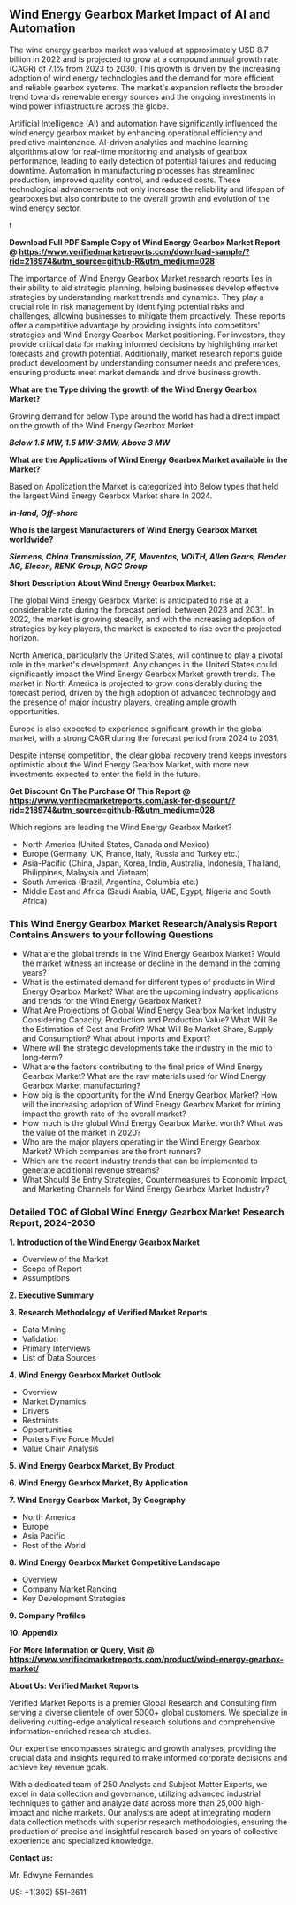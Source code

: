 <h2>Wind Energy Gearbox Market Impact of AI and Automation</h2><p>The wind energy gearbox market was valued at approximately USD 8.7 billion in 2022 and is projected to grow at a compound annual growth rate (CAGR) of 7.1% from 2023 to 2030. This growth is driven by the increasing adoption of wind energy technologies and the demand for more efficient and reliable gearbox systems. The market's expansion reflects the broader trend towards renewable energy sources and the ongoing investments in wind power infrastructure across the globe.</p><p>Artificial Intelligence (AI) and automation have significantly influenced the wind energy gearbox market by enhancing operational efficiency and predictive maintenance. AI-driven analytics and machine learning algorithms allow for real-time monitoring and analysis of gearbox performance, leading to early detection of potential failures and reducing downtime. Automation in manufacturing processes has streamlined production, improved quality control, and reduced costs. These technological advancements not only increase the reliability and lifespan of gearboxes but also contribute to the overall growth and evolution of the wind energy sector.</p>t</p><p id="" class=""><strong>Download Full PDF Sample Copy of Wind Energy Gearbox Market Report @ <a href="https://www.verifiedmarketreports.com/download-sample/?rid=218974&utm_source=github-R&utm_medium=028" target="_blank">https://www.verifiedmarketreports.com/download-sample/?rid=218974&utm_source=github-R&utm_medium=028</a></strong></p><p>The importance of&nbsp;Wind Energy Gearbox Market research reports lies in their ability to aid strategic planning, helping businesses develop effective strategies by understanding market trends and dynamics. They play a crucial role in risk management by identifying potential risks and challenges, allowing businesses to mitigate them proactively. These reports offer a competitive advantage by providing insights into competitors' strategies and Wind Energy Gearbox Market positioning. For investors, they provide critical data for making informed decisions by highlighting market forecasts and growth potential. Additionally, market research reports guide product development by understanding consumer needs and preferences, ensuring products meet market demands and drive business growth.</p><p><strong>What are the&nbsp;Type driving the growth of the Wind Energy Gearbox Market?</strong></p><p id="" class="">Growing demand for below Type around the world has had a direct impact on the growth of the Wind Energy Gearbox Market:</p><em><strong>Below 1.5 MW, 1.5 MW-3 MW, Above 3 MW</strong></em></p><strong>What are the&nbsp;Applications&nbsp;of Wind Energy Gearbox Market available in the Market?</strong></p><p id="" class="">Based on Application the Market is categorized into Below types that held the largest Wind Energy Gearbox Market share In 2024.</p><em><strong>In-land, Off-shore</strong></em></p><strong>Who is the largest Manufacturers of Wind Energy Gearbox Market worldwide?</strong></p><p><em><strong>Siemens, China Transmission, ZF, Moventas, VOITH, Allen Gears, Flender AG, Elecon, RENK Group, NGC Group</strong></em></p><p id="" class=""><strong>Short Description About Wind Energy Gearbox Market:</strong></p><p>The global Wind Energy Gearbox Market is anticipated to rise at a considerable rate during the forecast period, between 2023 and 2031. In 2022, the market is growing steadily, and with the increasing adoption of strategies by key players, the market is expected to rise over the projected horizon.</p><p>North America, particularly the United States, will continue to play a pivotal role in the market's development. Any changes in the United States could significantly impact the Wind Energy Gearbox Market growth trends. The market in North America is projected to grow considerably during the forecast period, driven by the high adoption of advanced technology and the presence of major industry players, creating ample growth opportunities.</p><p>Europe is also expected to experience significant growth in the global market, with a strong CAGR during the forecast period from 2024 to 2031.</p><p>Despite intense competition, the clear global recovery trend keeps investors optimistic about the Wind Energy Gearbox Market, with more new investments expected to enter the field in the future.</p><p id="" class=""><strong>Get Discount On The Purchase Of This Report @ <a href="https://www.verifiedmarketreports.com/ask-for-discount/?rid=218974&utm_source=github-R&utm_medium=028" target="_blank">https://www.verifiedmarketreports.com/ask-for-discount/?rid=218974&utm_source=github-R&utm_medium=028</a></strong></p>Which regions are leading the Wind Energy Gearbox Market?</p><ul><li>North America (United States, Canada and Mexico)</li><li>Europe (Germany, UK, France, Italy, Russia and Turkey etc.)</li><li>Asia-Pacific (China, Japan, Korea, India, Australia, Indonesia, Thailand, Philippines, Malaysia and Vietnam)</li><li>South America (Brazil, Argentina, Columbia etc.)</li><li>Middle East and Africa (Saudi Arabia, UAE, Egypt, Nigeria and South Africa)</li></ul><h3 id="" class="">This Wind Energy Gearbox Market Research/Analysis Report Contains Answers to your following Questions</h3><ul><li>What are the global trends in the Wind Energy Gearbox Market? Would the market witness an increase or decline in the demand in the coming years?</li><li>What is the estimated demand for different types of products in Wind Energy Gearbox Market? What are the upcoming industry applications and trends for the Wind Energy Gearbox Market?</li><li>What Are Projections of Global Wind Energy Gearbox Market Industry Considering Capacity, Production and Production Value? What Will Be the Estimation of Cost and Profit? What Will Be Market Share, Supply and Consumption? What about imports and Export?</li><li>Where will the strategic developments take the industry in the mid to long-term?</li><li>What are the factors contributing to the final price of Wind Energy Gearbox Market? What are the raw materials used for Wind Energy Gearbox Market manufacturing?</li><li>How big is the opportunity for the Wind Energy Gearbox Market? How will the increasing adoption of Wind Energy Gearbox Market for mining impact the growth rate of the overall market?</li><li>How much is the global Wind Energy Gearbox Market worth? What was the value of the market In 2020?</li><li>Who are the major players operating in the Wind Energy Gearbox Market? Which companies are the front runners?</li><li>Which are the recent industry trends that can be implemented to generate additional revenue streams?</li><li>What Should Be Entry Strategies, Countermeasures to Economic Impact, and Marketing Channels for Wind Energy Gearbox Market Industry?</li></ul><h3 id="" class="">Detailed TOC of Global Wind Energy Gearbox Market Research Report, 2024-2030</h3><p id="" class=""><strong>1. Introduction of the Wind Energy Gearbox Market</strong></p><ul><li>Overview of the Market</li><li>Scope of Report</li><li>Assumptions</li></ul><p id="" class=""><strong>2. Executive Summary</strong></p><p id="" class=""><strong>3. Research Methodology of Verified Market Reports</strong></p><ul><li>Data Mining</li><li>Validation</li><li>Primary Interviews</li><li>List of Data Sources</li></ul><p id="" class=""><strong>4. Wind Energy Gearbox Market Outlook</strong></p><ul><li>Overview</li><li>Market Dynamics</li><li>Drivers</li><li>Restraints</li><li>Opportunities</li><li>Porters Five Force Model</li><li>Value Chain Analysis</li></ul><p id="" class=""><strong>5. Wind Energy Gearbox Market, By Product</strong></p><p id="" class=""><strong>6. Wind Energy Gearbox Market, By Application</strong></p><p id="" class=""><strong>7. Wind Energy Gearbox Market, By Geography</strong></p><ul><li>North America</li><li>Europe</li><li>Asia Pacific</li><li>Rest of the World</li></ul><p id="" class=""><strong>8. Wind Energy Gearbox Market Competitive Landscape</strong></p><ul><li>Overview</li><li>Company Market Ranking</li><li>Key Development Strategies</li></ul><p id="" class=""><strong>9. Company Profiles</strong></p><p id="" class=""><strong>10. Appendix</strong></p><p id="" class=""><strong>For More Information or Query, Visit @ <a href="https://www.verifiedmarketreports.com/product/wind-energy-gearbox-market/" target="_blank">https://www.verifiedmarketreports.com/product/wind-energy-gearbox-market/</a></strong></p><p id="" class=""><strong>About Us: Verified Market Reports</strong></p><p id="" class="">Verified Market Reports is a premier Global Research and Consulting firm serving a diverse clientele of over 5000+ global customers. We specialize in delivering cutting-edge analytical research solutions and comprehensive information-enriched research studies.</p><p id="" class="">Our expertise encompasses strategic and growth analyses, providing the crucial data and insights required to make informed corporate decisions and achieve key revenue goals.</p><p id="" class="">With a dedicated team of 250 Analysts and Subject Matter Experts, we excel in data collection and governance, utilizing advanced industrial techniques to gather and analyze data across more than 25,000 high-impact and niche markets. Our analysts are adept at integrating modern data collection methods with superior research methodologies, ensuring the production of precise and insightful research based on years of collective experience and specialized knowledge.</p><p id="" class=""><strong>Contact us:</strong></p><p id="" class="">Mr. Edwyne Fernandes</p><p id="" class="">US: +1(302) 551-2611</p>